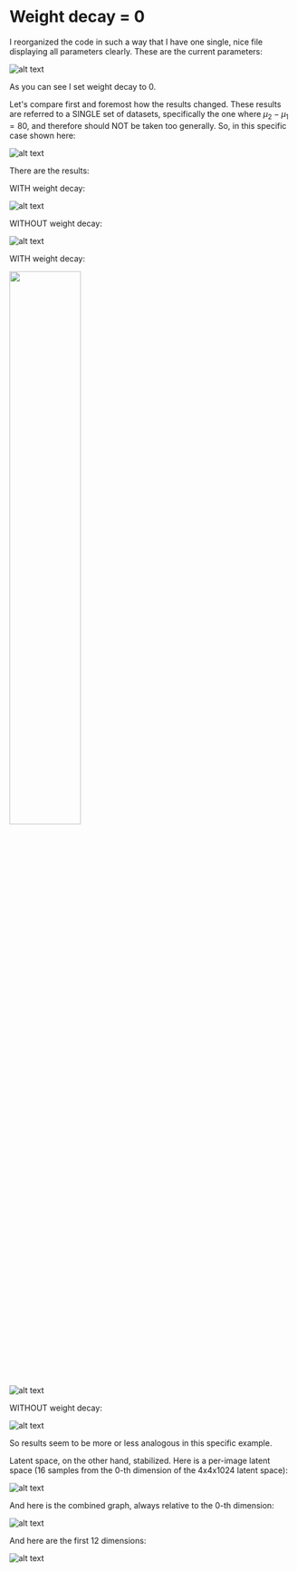 # Weight decay = 0

I reorganized the code in such a way that I have one single, nice file displaying all parameters clearly. These are the current parameters:

![alt text](https://github.com/MarcoFurlan99/3_no_weight_decay/blob/master/images/parameters.png?raw=true)

As you can see I set weight decay to 0.

Let's compare first and foremost how the results changed. These results are referred to a SINGLE set of datasets, specifically the one where $\mu_2 - \mu_1 = 80$, and therefore should NOT be taken too generally. So, in this specific case shown here:


![alt text](https://github.com/MarcoFurlan99/3_no_weight_decay/blob/master/images/samples.png?raw=true)

There are the results:

WITH weight decay:

![alt text](https://github.com/MarcoFurlan99/3_no_weight_decay/blob/master/images/with_weight_decay.png?raw=true)

WITHOUT weight decay:

![alt text](https://github.com/MarcoFurlan99/3_no_weight_decay/blob/master/images/without_weight_decay.png?raw=true)

WITH weight decay:

<img src="https://github.com/MarcoFurlan99/3_no_weight_decay/blob/master/images/pred_with_wd.png?raw=true" width=50% height=50%>

![alt text](https://github.com/MarcoFurlan99/3_no_weight_decay/blob/master/images/pred_with_wd.png?raw=true)

WITHOUT weight decay:

![alt text](https://github.com/MarcoFurlan99/3_no_weight_decay/blob/master/images/pred_without_wd.png?raw=true)

So results seem to be more or less analogous in this specific example.

Latent space, on the other hand, stabilized. Here is a per-image latent space (16 samples from the 0-th dimension of the 4x4x1024 latent space):

![alt text](https://github.com/MarcoFurlan99/3_no_weight_decay/blob/master/images/per_image_ls.png?raw=true)

And here is the combined graph, always relative to the 0-th dimension:

![alt text](https://github.com/MarcoFurlan99/3_no_weight_decay/blob/master/images/dim0.png?raw=true)

And here are the first 12 dimensions:

![alt text](https://github.com/MarcoFurlan99/3_no_weight_decay/blob/master/images/per_dimension_ls.png?raw=true)